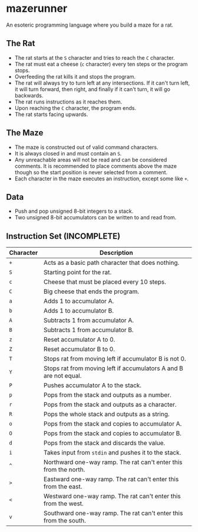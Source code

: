 # mazerunner
An esoteric programming language where you build a maze for a rat.

## The Rat
- The rat starts at the `S` character and tries to reach the `C` character.
- The rat must eat a cheese (`c` character) every ten steps or the program stops.
- Overfeeding the rat kills it and stops the program.
- The rat will always try to turn left at any intersections. If it can't turn left, it will turn forward, then right, and finally if it can't turn, it will go backwards.
- The rat runs instructions as it reaches them.
- Upon reaching the `C` character, the program ends.
- The rat starts facing upwards.

## The Maze
- The maze is constructed out of valid command characters.
- It is always closed in and must contain an `S`.
- Any unreachable areas will not be read and can be considered comments. It is recommended to place comments above the maze though so the start position is never selected from a comment.
- Each character in the maze executes an instruction, except some like `+`.

## Data
- Push and pop unsigned 8-bit integers to a stack.
- Two unsigned 8-bit accumulators can be written to and read from.

## Instruction Set (INCOMPLETE)
| Character | Description                                                       |
|-----------|-------------------------------------------------------------------|
| `+`       | Acts as a basic path character that does nothing.                 |
| `S`       | Starting point for the rat.                                       |
| `c`       | Cheese that must be placed every 10 steps.                        |
| `C`       | Big cheese that ends the program.                                 |
| `a`       | Adds 1 to accumulator A.                                          |
| `b`       | Adds 1 to accumulator B.                                          |
| `A`       | Subtracts 1 from accumulator A.                                   |
| `B`       | Subtracts 1 from accumulator B.                                   |
| `z`       | Reset accumulator A to 0.                                         |
| `Z`       | Reset accumulator B to 0.                                         |
| `T`       | Stops rat from moving left if accumulator B is not 0.             |
| `Y`       | Stops rat from moving left if accumulators A and B are not equal. |
| `P`       | Pushes accumulator A to the stack.                                |
| `p`       | Pops from the stack and outputs as a number.                      |
| `r`       | Pops from the stack and outputs as a character.                   |
| `R`       | Pops the whole stack and outputs as a string.                     |
| `o`       | Pops from the stack and copies to accumulator A.                  |
| `O`       | Pops from the stack and copies to accumulator B.                  |
| `d`       | Pops from the stack and discards the value.                       |
| `i`       | Takes input from `stdin` and pushes it to the stack.              |
| `^`       | Northward one-way ramp. The rat can't enter this from the north.  |
| `>`       | Eastward one-way ramp. The rat can't enter this from the east.    |
| `<`       | Westward one-way ramp. The rat can't enter this from the west.    |
| `v`       | Southward one-way ramp. The rat can't enter this from the south.  |
